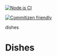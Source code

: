 [![Node.js CI](https://github.com/OurActivities/dishes/actions/workflows/publish.yml/badge.svg)](https://github.com/OurActivities/dishes/actions/workflows/publish.yml)

[![Commitizen friendly](https://img.shields.io/badge/commitizen-friendly-brightgreen.svg)](http://commitizen.github.io/cz-cli/)

dishes
# Dishes
